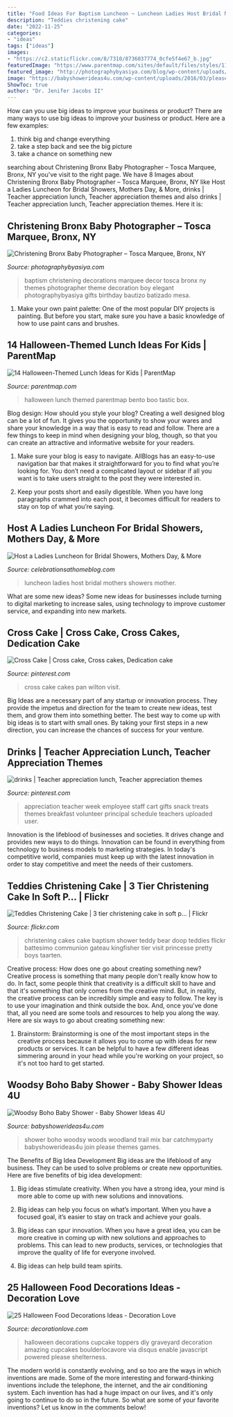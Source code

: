 ```yaml
---
title: "Food Ideas For Baptism Luncheon ~ Luncheon Ladies Host Bridal Mothers Showers Mother"
description: "Teddies christening cake"
date: "2022-11-25"
categories:
- "ideas"
tags: ["ideas"]
images:
- "https://c2.staticflickr.com/8/7310/8736037774_0cfe5f4e67_b.jpg"
featuredImage: "https://www.parentmap.com/sites/default/files/styles/1180x660_scaled_cropped/public/2017-10/halloween_pager_17_0.jpg?itok=lgq24lpw"
featured_image: "http://photographybyasiya.com/blog/wp-content/uploads/2012/03/Christening-Decor-002.jpg"
image: "https://babyshowerideas4u.com/wp-content/uploads/2016/03/please-join-us-in-the-woods1.jpg"
ShowToc: true
author: "Dr. Jenifer Jacobs II"
---
```



How can you use big ideas to improve your business or product?
There are many ways to use big ideas to improve your business or product. Here are a few examples: 
1. think big and change everything
2. take a step back and see the big picture
3. take a chance on something new 

	

		
searching about Christening Bronx Baby Photographer – Tosca Marquee, Bronx, NY you've visit to the right page. We have 8 Images about Christening Bronx Baby Photographer – Tosca Marquee, Bronx, NY like Host a Ladies Luncheon for Bridal Showers, Mothers Day, &amp; More, drinks | Teacher appreciation lunch, Teacher appreciation themes and also drinks | Teacher appreciation lunch, Teacher appreciation themes. Here it is:
		
    
## Christening Bronx Baby Photographer – Tosca Marquee, Bronx, NY

<img loading=lazy src="http://photographybyasiya.com/blog/wp-content/uploads/2012/03/Christening-Decor-002.jpg" onerror="this.onerror=null;this.src='https://tse3.mm.bing.net/th?id=OIP.6Hojp-dL6Y4O31S6an-pSgHaHa&amp;pid=15.1';" alt="Christening Bronx Baby Photographer – Tosca Marquee, Bronx, NY">

_Source: photographybyasiya.com_

>baptism christening decorations marquee decor tosca bronx ny themes photographer theme decoration boy elegant photographybyasiya gifts birthday bautizo batizado mesa. 

	

1. Make your own paint palette: One of the most popular DIY projects is painting. But before you start, make sure you have a basic knowledge of how to use paint cans and brushes.

    
## 14 Halloween-Themed Lunch Ideas For Kids | ParentMap

<img loading=lazy src="https://www.parentmap.com/sites/default/files/styles/1180x660_scaled_cropped/public/2017-10/halloween_pager_17_0.jpg?itok=lgq24lpw" onerror="this.onerror=null;this.src='https://tse4.mm.bing.net/th?id=OIP.Z-XynzvzYcUx5lhDB2HxAgHaEJ&amp;pid=15.1';" alt="14 Halloween-Themed Lunch Ideas for Kids | ParentMap">

_Source: parentmap.com_

>halloween lunch themed parentmap bento boo tastic box. 

	

Blog design: How should you style your blog?
Creating a well designed blog can be a lot of fun. It gives you the opportunity to show your wares and share your knowledge in a way that is easy to read and follow. There are a few things to keep in mind when designing your blog, though, so that you can create an attractive and informative website for your readers.
1. Make sure your blog is easy to navigate. AllBlogs has an easy-to-use navigation bar that makes it straightforward for you to find what you’re looking for. You don’t need a complicated layout or sidebar if all you want is to take users straight to the post they were interested in.

2. Keep your posts short and easily digestible. When you have long paragraphs crammed into each post, it becomes difficult for readers to stay on top of what you’re saying.

    
## Host A Ladies Luncheon For Bridal Showers, Mothers Day, &amp; More

<img loading=lazy src="http://celebrationsathomeblog.com/wp-content/uploads/2017/05/mothers-day-entertaining.jpg" onerror="this.onerror=null;this.src='https://tse4.mm.bing.net/th?id=OIP.S6YzqTLp8_fA8oFYtv7bzgHaKp&amp;pid=15.1';" alt="Host a Ladies Luncheon for Bridal Showers, Mothers Day, &amp; More">

_Source: celebrationsathomeblog.com_

>luncheon ladies host bridal mothers showers mother. 

	

What are some new ideas?
Some new ideas for businesses include turning to digital marketing to increase sales, using technology to improve customer service, and expanding into new markets.

    
## Cross Cake | Cross Cake, Cross Cakes, Dedication Cake

<img loading=lazy src="https://i.pinimg.com/736x/bd/81/e3/bd81e391c68b7fb5c6af756edb8d811f--cross-cakes-religious-cakes.jpg" onerror="this.onerror=null;this.src='https://tse4.mm.bing.net/th?id=OIP.bKLu_6nPYcOu8FewwNjGUwHaLF&amp;pid=15.1';" alt="Cross Cake | Cross cake, Cross cakes, Dedication cake">

_Source: pinterest.com_

>cross cake cakes pan wilton visit. 

	

Big Ideas are a necessary part of any startup or innovation process. They provide the impetus and direction for the team to create new ideas, test them, and grow them into something better. The best way to come up with big ideas is to start with small ones. By taking your first steps in a new direction, you can increase the chances of success for your venture.

    
## Drinks | Teacher Appreciation Lunch, Teacher Appreciation Themes

<img loading=lazy src="https://i.pinimg.com/736x/34/74/47/347447be31cb6821ce0eee3fc29622a0.jpg" onerror="this.onerror=null;this.src='https://tse2.mm.bing.net/th?id=OIP.yjvo6oklyYvfupkiVGVe2gHaJ3&amp;pid=15.1';" alt="drinks | Teacher appreciation lunch, Teacher appreciation themes">

_Source: pinterest.com_

>appreciation teacher week employee staff cart gifts snack treats themes breakfast volunteer principal schedule teachers uploaded user. 

	

Innovation is the lifeblood of businesses and societies. It drives change and provides new ways to do things. Innovation can be found in everything from technology to business models to marketing strategies. In today's competitive world, companies must keep up with the latest innovation in order to stay competitive and meet the needs of their customers.

    
## Teddies Christening Cake | 3 Tier Christening Cake In Soft P… | Flickr

<img loading=lazy src="https://c2.staticflickr.com/8/7310/8736037774_0cfe5f4e67_b.jpg" onerror="this.onerror=null;this.src='https://tse1.mm.bing.net/th?id=OIP._oHz4KJSvj3zTt1wtRDwsQHaLA&amp;pid=15.1';" alt="Teddies Christening Cake | 3 tier christening cake in soft p… | Flickr">

_Source: flickr.com_

>christening cakes cake baptism shower teddy bear doop teddies flickr battesimo communion gateau kingfisher tier visit princesse pretty boys taarten. 

	

Creative process: How does one go about creating something new?
Creative process is something that many people don't really know how to do. In fact, some people think that creativity is a difficult skill to have and that it's something that only comes from the creative mind. But, in reality, the creative process can be incredibly simple and easy to follow. The key is to use your imagination and think outside the box. And, once you've done that, all you need are some tools and resources to help you along the way. Here are six ways to go about creating something new: 
1) Brainstorm: Brainstorming is one of the most important steps in the creative process because it allows you to come up with ideas for new products or services. It can be helpful to have a few different ideas simmering around in your head while you're working on your project, so it's not too hard to get started.

    
## Woodsy Boho Baby Shower - Baby Shower Ideas 4U

<img loading=lazy src="https://babyshowerideas4u.com/wp-content/uploads/2016/03/please-join-us-in-the-woods1.jpg" onerror="this.onerror=null;this.src='https://tse4.mm.bing.net/th?id=OIP.vlYYRHEeEIsjbfxFXJGa5QHaE8&amp;pid=15.1';" alt="Woodsy Boho Baby Shower - Baby Shower Ideas 4U">

_Source: babyshowerideas4u.com_

>shower boho woodsy woods woodland trail mix bar catchmyparty babyshowerideas4u join please themes games. 

	

The Benefits of Big Idea Development
Big ideas are the lifeblood of any business. They can be used to solve problems or create new opportunities. Here are five benefits of big idea development:
1. Big ideas stimulate creativity. When you have a strong idea, your mind is more able to come up with new solutions and innovations.

2. Big ideas can help you focus on what’s important. When you have a focused goal, it’s easier to stay on track and achieve your goals.

3. Big ideas can spur innovation. When you have a great idea, you can be more creative in coming up with new solutions and approaches to problems. This can lead to new products, services, or technologies that improve the quality of life for everyone involved.

4. Big ideas can help build team spirits.

    
## 25 Halloween Food Decorations Ideas - Decoration Love

<img loading=lazy src="http://www.decorationlove.com/wp-content/uploads/2016/05/last-minute-Halloween-Food-Decorations.jpg" onerror="this.onerror=null;this.src='https://tse4.mm.bing.net/th?id=OIP.A4Df60Ap_TgFsPsqHP0qggHaJ_&amp;pid=15.1';" alt="25 Halloween Food Decorations Ideas - Decoration Love">

_Source: decorationlove.com_

>halloween decorations cupcake toppers diy graveyard decoration amazing cupcakes boulderlocavore via disqus enable javascript powered please shelterness. 

	

The modern world is constantly evolving, and so too are the ways in which inventions are made. Some of the more interesting and forward-thinking inventions include the telephone, the internet, and the air conditioning system. Each invention has had a huge impact on our lives, and it's only going to continue to do so in the future. So what are some of your favorite inventions? Let us know in the comments below!

